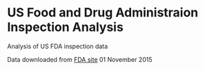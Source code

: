 # US Food and Drug Administraion Inspection Analysis

Analysis of US FDA inspection data

Data downloaded from [FDA site](http://www.fda.gov/ICECI/Inspections/ucm222557.htm) 01 November 2015

